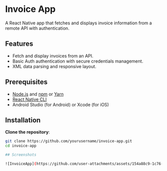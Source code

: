 # Invoice App

A React Native app that fetches and displays invoice information from a remote API with authentication.

## Features

- Fetch and display invoices from an API.
- Basic Auth authentication with secure credentials management.
- XML data parsing and responsive layout.

## Prerequisites

- [Node.js](https://nodejs.org/) and [npm](https://www.npmjs.com/) or [Yarn](https://yarnpkg.com/)
- [React Native CLI](https://reactnative.dev/docs/environment-setup)
- Android Studio (for Android) or Xcode (for iOS)

## Installation

**Clone the repository**:
   ```bash
   git clone https://github.com/yourusername/invoice-app.git
   cd invoice-app

## Screenshots

![InvoiceApp](https://github.com/user-attachments/assets/154a88c9-1c76-4a1d-84f4-ef043c6b70b4)


